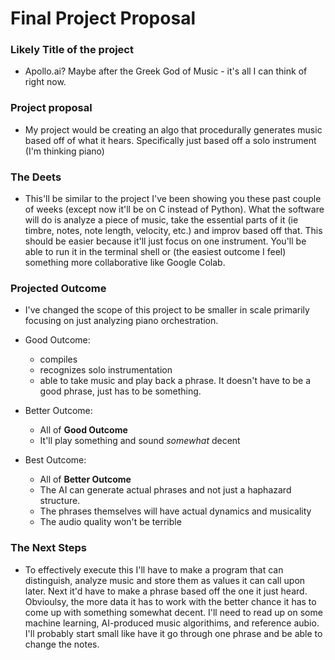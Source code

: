 #             Final Project Proposal

### Likely Title of the project
* Apollo.ai? Maybe after the Greek God of Music - it's all I can think of right now.

### Project proposal
* My project would be creating an algo that procedurally generates music based off of what it hears. Specifically just based off a solo instrument (I'm thinking piano)

### The Deets 
* This'll be similar to the project I've been showing you these past couple of weeks (except now it'll be on C instead of Python). What the software will do is analyze a piece of music, take the essential parts of it (ie timbre, notes, note length, velocity, etc.) and improv based off that. This should be easier because it'll just focus on one instrument. You'll be able to run it in the terminal shell or (the easiest outcome I feel) something more collaborative like Google Colab. 

### Projected Outcome
* I've changed the scope of this project to be smaller in scale primarily focusing on just analyzing piano orchestration.
* Good Outcome:
    * compiles
    * recognizes solo instrumentation
    * able to take music and play back a phrase. It doesn't have to be a good phrase, just has to be something.
    
* Better Outcome:
    * All of **Good Outcome**
    * It'll play something and sound *somewhat* decent

* Best Outcome:
    * All of **Better Outcome**
    * The AI can generate actual phrases and not just a haphazard structure. 
    * The phrases themselves will have actual dynamics and musicality 
    * The audio quality won't be terrible

### The Next Steps
* To effectively execute this I'll have to make a program that can distinguish, analyze music and store them as values it can call upon later. Next it'd have to make a phrase based off the one it just heard. Obvioulsy, the more data it has to work with the better chance it has to come up with something somewhat decent.  I'll need to read up on some machine learning, AI-produced music algorithims, and reference aubio. I'll probably start small like have it go through one phrase and be able to change the notes.

